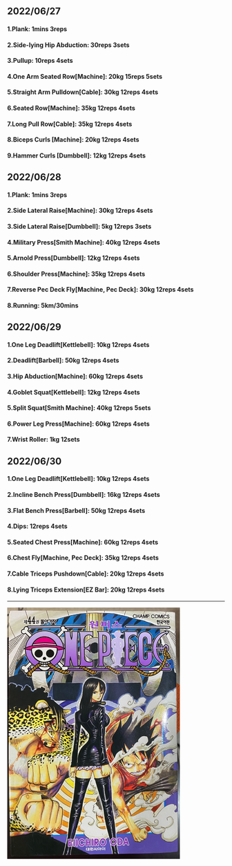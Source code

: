## 2022/06/27
#### 1.Plank: 1mins 3reps
#### 2.Side-lying Hip Abduction: 30reps 3sets
#### 3.Pullup: 10reps 4sets
#### 4.One Arm Seated Row\[Machine\]: 20kg 15reps 5sets
#### 5.Straight Arm Pulldown\[Cable\]: 30kg 12reps 4sets
#### 6.Seated Row\[Machine\]: 35kg 12reps 4sets
#### 7.Long Pull Row\[Cable\]: 35kg 12reps 4sets
#### 8.Biceps Curls \[Machine\]: 20kg 12reps 4sets
#### 9.Hammer Curls \[Dumbbell\]: 12kg 12reps 4sets


## 2022/06/28
#### 1.Plank: 1mins 3reps
#### 2.Side Lateral Raise\[Machine\]: 30kg 12reps 4sets
#### 3.Side Lateral Raise\[Dumbbell\]: 5kg 12reps 3sets
#### 4.Military Press\[Smith Machine\]: 40kg 12reps 4sets
#### 5.Arnold Press\[Dumbbell\]: 12kg 12reps 4sets
#### 6.Shoulder Press\[Machine\]: 35kg 12reps 4sets
#### 7.Reverse Pec Deck Fly\[Machine, Pec Deck\]: 30kg 12reps 4sets
#### 8.Running: 5km/30mins


## 2022/06/29
#### 1.One Leg Deadlift\[Kettlebell\]: 10kg 12reps 4sets
#### 2.Deadlift\[Barbell\]: 50kg 12reps 4sets
#### 3.Hip Abduction\[Machine\]: 60kg 12reps 4sets
#### 4.Goblet Squat\[Kettlebell\]: 12kg 12reps 4sets
#### 5.Split Squat\[Smith Machine\]: 40kg 12reps 5sets
#### 6.Power Leg Press\[Machine\]: 60kg 12reps 4sets 
#### 7.Wrist Roller: 1kg 12sets

## 2022/06/30
#### 1.One Leg Deadlift\[Kettlebell\]: 10kg 12reps 4sets
#### 2.Incline Bench Press\[Dumbbell\]: 16kg 12reps 4sets
#### 3.Flat Bench Press\[Barbell\]: 50kg 12reps 4sets 
#### 4.Dips: 12reps 4sets
#### 5.Seated Chest Press\[Machine\]: 60kg 12reps 4sets
#### 6.Chest Fly\[Machine, Pec Deck\]: 35kg 12reps 4sets
#### 7.Cable Triceps Pushdown\[Cable\]: 20kg 12reps 4sets
#### 8.Lying Triceps Extension\[EZ Bar\]: 20kg 12reps 4sets 
---

<img src='../_resources/__044.png' width='400px' />
